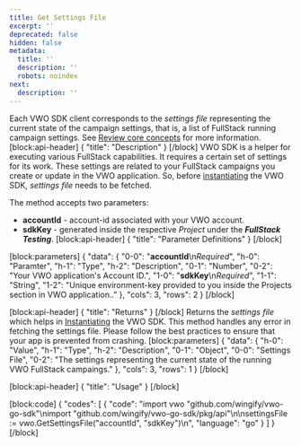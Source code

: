 ```yaml
---
title: Get Settings File
excerpt: ''
deprecated: false
hidden: false
metadata:
  title: ''
  description: ''
  robots: noindex
next:
  description: ''
---
```

Each VWO SDK client corresponds to the *settings file* representing the current state of the campaign settings, that is, a list of FullStack running campaign settings. See [Review core concepts](https://developers.vwo.com/docs/core-concepts) for more information.
[block:api-header]
{
  "title": "Description"
}
[/block]
VWO SDK is a helper for executing various FullStack capabilities. It requires a certain set of settings for its work. These settings are related to your FullStack campaigns you create or update in the VWO application.
So, before [instantiating](https://developers.vwo.com/docs/go-launch) the VWO SDK, *settings file* needs to be fetched.

The method accepts two parameters:

  * **accountId** - account-id associated with your VWO account.
  * **sdkKey** - generated inside the respective *Project* under the ***FullStack Testing***.
[block:api-header]
{
  "title": "Parameter Definitions"
}
[/block]

[block:parameters]
{
  "data": {
    "0-0": "**accountId**\n*Required*",
    "h-0": "Paramter",
    "h-1": "Type",
    "h-2": "Description",
    "0-1": "Number",
    "0-2": "Your VWO application's Account ID.",
    "1-0": "**sdkKey**\n*Required*",
    "1-1": "String",
    "1-2": "Unique environment-key provided to you inside the Projects section in VWO application.."
  },
  "cols": 3,
  "rows": 2
}
[/block]

[block:api-header]
{
  "title": "Returns"
}
[/block]
Returns the *settings file* which helps in [Instantiating](https://developers.vwo.com/docs/go-launch) the VWO SDK. This method handles any error in fetching the settings file. Please follow the best practices to ensure that your app is prevented from crashing.
[block:parameters]
{
  "data": {
    "h-0": "Value",
    "h-1": "Type",
    "h-2": "Description",
    "0-1": "Object",
    "0-0": "Settings File",
    "0-2": "The settings representing the current state of the running VWO FullStack campaings."
  },
  "cols": 3,
  "rows": 1
}
[/block]

[block:api-header]
{
  "title": "Usage"
}
[/block]

[block:code]
{
  "codes": [
    {
      "code": "import vwo \"github.com/wingify/vwo-go-sdk\"\nimport \"github.com/wingify/vwo-go-sdk/pkg/api\"\n\nsettingsFile := vwo.GetSettingsFile(\"accountId\", \"sdkKey\")\n",
      "language": "go"
    }
  ]
}
[/block]